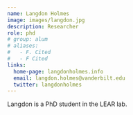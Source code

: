 ```yaml
---
name: Langdon Holmes
image: images/langdon.jpg
description: Researcher
role: phd
# group: alum
# aliases:
#   - F. Cited
#   - F Cited
links:
  home-page: langdonholmes.info
  email: langdon.holmes@vanderbilt.edu
  twitter: langdonholmes
---
```


Langdon is a PhD student in the LEAR lab.
